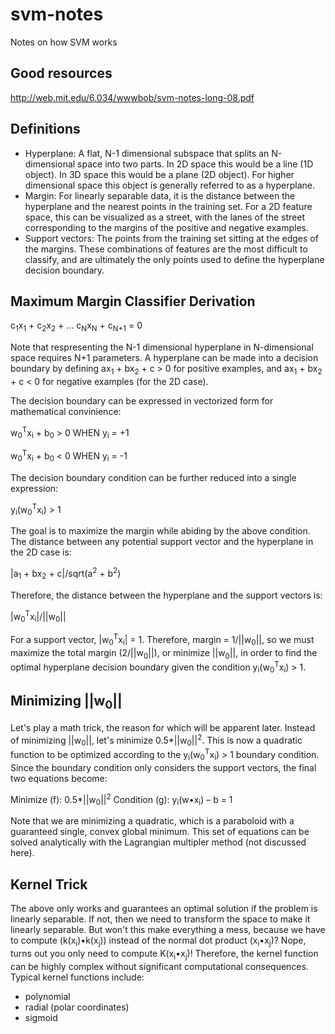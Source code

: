 # svm-notes
Notes on how SVM works

Good resources
---
http://web.mit.edu/6.034/wwwbob/svm-notes-long-08.pdf

Definitions
---
- Hyperplane: A flat, N-1 dimensional subspace that splits an N-dimensional space into two parts. In 2D space this would be a line (1D object). In 3D space this would be a plane (2D object). For higher dimensional space this object is generally referred to as a hyperplane.
- Margin: For linearly separable data, it is the distance between the hyperplane and the nearest points in the training set. For a 2D feature space, this can be visualized as a street, with the lanes of the street corresponding to the margins of the positive and negative examples.
- Support vectors: The points from the training set sitting at the edges of the margins. These combinations of features are the most difficult to classify, and are ultimately the only points used to define the hyperplane decision boundary.

Maximum Margin Classifier Derivation
---
c<sub>1</sub>x<sub>1</sub> + c<sub>2</sub>x<sub>2</sub> + ... c<sub>N</sub>x<sub>N</sub> + c<sub>N+1</sub> = 0

Note that respresenting the N-1 dimensional hyperplane in N-dimensional space requires N+1 parameters. A hyperplane can be made into a decision boundary by defining ax<sub>1</sub> + bx<sub>2</sub> + c > 0 for positive examples, and ax<sub>1</sub> + bx<sub>2</sub> + c < 0 for negative examples (for the 2D case).

The decision boundary can be expressed in vectorized form for mathematical convinience:

w<sub>0</sub><sup>T</sup>x<sub>i</sub> + b<sub>0</sub> > 0 WHEN y<sub>i</sub> = +1

w<sub>0</sub><sup>T</sup>x<sub>i</sub> + b<sub>0</sub> < 0 WHEN y<sub>i</sub> = -1

The decision boundary condition can be further reduced into a single expression:

y<sub>i</sub>(w<sub>0</sub><sup>T</sup>x<sub>i</sub>) > 1

The goal is to maximize the margin while abiding by the above condition. The distance between any potential support vector and the hyperplane in the 2D case is:

|a<sub>1</sub> + bx<sub>2</sub> + c|/sqrt(a<sup>2</sup> + b<sup>2</sup>)

Therefore, the distance between the hyperplane and the support vectors is:

|w<sub>0</sub><sup>T</sup>x<sub>i</sub>|/||w<sub>0</sub>||

For a support vector, |w<sub>0</sub><sup>T</sup>x<sub>i</sub>| = 1. Therefore, margin = 1/||w<sub>0</sub>||, so we must maximize the total margin (2/||w<sub>0</sub>||), or minimize ||w<sub>0</sub>||, in order to find the optimal hyperplane decision boundary given the condition y<sub>i</sub>(w<sub>0</sub><sup>T</sup>x<sub>i</sub>) > 1.

Minimizing ||w<sub>0</sub>||
---
Let's play a math trick, the reason for which will be apparent later. Instead of minimizing ||w<sub>0</sub>||, let's minimize 0.5*||w<sub>0</sub>||<sup>2</sup>. This is now a quadratic function to be optimized according to the y<sub>i</sub>(w<sub>0</sub><sup>T</sup>x<sub>i</sub>) > 1 boundary condition. Since the boundary condition only considers the support vectors, the final two equations become:

Minimize (f): 0.5*||w<sub>0</sub>||<sup>2</sup>
Condition (g): y<sub>i</sub>(w•x<sub>i</sub>) – b = 1

Note that we are minimizing a quadratic, which is a paraboloid with a guaranteed single, convex global minimum. This set of equations can be solved analytically with the Lagrangian multipler method (not discussed here).

Kernel Trick
---
The above only works and guarantees an optimal solution if the problem is linearly separable. If not, then we need to transform the space to make it linearly separable. But won't this make everything a mess, because we have to compute (k(x<sub>i</sub>)•k(x<sub>j</sub>)) instead of the normal dot product (x<sub>i</sub>•x<sub>j</sub>)? Nope, turns out you only need to compute K(x<sub>i</sub>•x<sub>j</sub>)! Therefore, the kernel function can be highly complex without significant computational consequences. Typical kernel functions include:
- polynomial
- radial (polar coordinates)
- sigmoid
